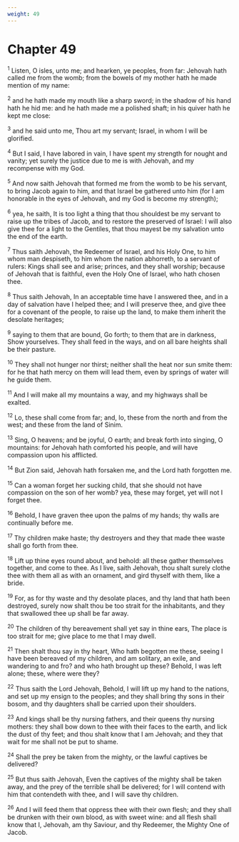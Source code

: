 ```yaml
---
weight: 49
---
```


# Chapter 49

<sup>1</sup> Listen, O isles, unto me; and hearken, ye peoples, from far: Jehovah hath called me from the womb; from the bowels of my mother hath he made mention of my name: 

<sup>2</sup> and he hath made my mouth like a sharp sword; in the shadow of his hand hath he hid me: and he hath made me a polished shaft; in his quiver hath he kept me close: 

<sup>3</sup> and he said unto me, Thou art my servant; Israel, in whom I will be glorified. 

<sup>4</sup> But I said, I have labored in vain, I have spent my strength for nought and vanity; yet surely the justice due to me is with Jehovah, and my recompense with my God. 

<sup>5</sup> And now saith Jehovah that formed me from the womb to be his servant, to bring Jacob again to him, and that Israel be gathered unto him (for I am honorable in the eyes of Jehovah, and my God is become my strength); 

<sup>6</sup> yea, he saith, It is too light a thing that thou shouldest be my servant to raise up the tribes of Jacob, and to restore the preserved of Israel: I will also give thee for a light to the Gentiles, that thou mayest be my salvation unto the end of the earth. 

<sup>7</sup> Thus saith Jehovah, the Redeemer of Israel, and his Holy One, to him whom man despiseth, to him whom the nation abhorreth, to a servant of rulers: Kings shall see and arise; princes, and they shall worship; because of Jehovah that is faithful, even the Holy One of Israel, who hath chosen thee. 

<sup>8</sup> Thus saith Jehovah, In an acceptable time have I answered thee, and in a day of salvation have I helped thee; and I will preserve thee, and give thee for a covenant of the people, to raise up the land, to make them inherit the desolate heritages; 

<sup>9</sup> saying to them that are bound, Go forth; to them that are in darkness, Show yourselves. They shall feed in the ways, and on all bare heights shall be their pasture. 

<sup>10</sup> They shall not hunger nor thirst; neither shall the heat nor sun smite them: for he that hath mercy on them will lead them, even by springs of water will he guide them. 

<sup>11</sup> And I will make all my mountains a way, and my highways shall be exalted. 

<sup>12</sup> Lo, these shall come from far; and, lo, these from the north and from the west; and these from the land of Sinim. 

<sup>13</sup> Sing, O heavens; and be joyful, O earth; and break forth into singing, O mountains: for Jehovah hath comforted his people, and will have compassion upon his afflicted. 

<sup>14</sup> But Zion said, Jehovah hath forsaken me, and the Lord hath forgotten me. 

<sup>15</sup> Can a woman forget her sucking child, that she should not have compassion on the son of her womb? yea, these may forget, yet will not I forget thee. 

<sup>16</sup> Behold, I have graven thee upon the palms of my hands; thy walls are continually before me. 

<sup>17</sup> Thy children make haste; thy destroyers and they that made thee waste shall go forth from thee. 

<sup>18</sup> Lift up thine eyes round about, and behold: all these gather themselves together, and come to thee. As I live, saith Jehovah, thou shalt surely clothe thee with them all as with an ornament, and gird thyself with them, like a bride. 

<sup>19</sup> For, as for thy waste and thy desolate places, and thy land that hath been destroyed, surely now shalt thou be too strait for the inhabitants, and they that swallowed thee up shall be far away. 

<sup>20</sup> The children of thy bereavement shall yet say in thine ears, The place is too strait for me; give place to me that I may dwell. 

<sup>21</sup> Then shalt thou say in thy heart, Who hath begotten me these, seeing I have been bereaved of my children, and am solitary, an exile, and wandering to and fro? and who hath brought up these? Behold, I was left alone; these, where were they? 

<sup>22</sup> Thus saith the Lord Jehovah, Behold, I will lift up my hand to the nations, and set up my ensign to the peoples; and they shall bring thy sons in their bosom, and thy daughters shall be carried upon their shoulders. 

<sup>23</sup> And kings shall be thy nursing fathers, and their queens thy nursing mothers: they shall bow down to thee with their faces to the earth, and lick the dust of thy feet; and thou shalt know that I am Jehovah; and they that wait for me shall not be put to shame. 

<sup>24</sup> Shall the prey be taken from the mighty, or the lawful captives be delivered? 

<sup>25</sup> But thus saith Jehovah, Even the captives of the mighty shall be taken away, and the prey of the terrible shall be delivered; for I will contend with him that contendeth with thee, and I will save thy children. 

<sup>26</sup> And I will feed them that oppress thee with their own flesh; and they shall be drunken with their own blood, as with sweet wine: and all flesh shall know that I, Jehovah, am thy Saviour, and thy Redeemer, the Mighty One of Jacob. 



